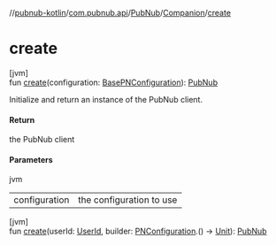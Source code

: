 //[pubnub-kotlin](../../../../index.md)/[com.pubnub.api](../../index.md)/[PubNub](../index.md)/[Companion](index.md)/[create](create.md)

# create

[jvm]\
fun [create](create.md)(configuration: [BasePNConfiguration](../../../../../pubnub-gson/com.pubnub.api.v2/-base-p-n-configuration/index.md)): [PubNub](../index.md)

Initialize and return an instance of the PubNub client.

#### Return

the PubNub client

#### Parameters

jvm

| | |
|---|---|
| configuration | the configuration to use |

[jvm]\
fun [create](create.md)(userId: [UserId](../../../../../pubnub-gson/com.pubnub.api/-user-id/index.md), builder: [PNConfiguration](../../-p-n-configuration/index.md).() -&gt; [Unit](https://kotlinlang.org/api/latest/jvm/stdlib/kotlin/-unit/index.html)): [PubNub](../index.md)
